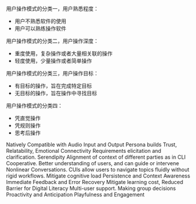 用户操作模式的分类一，用户熟悉程度：

- 用户不熟悉软件的使用
- 用户可以熟练操作软件

用户操作模式的分类二，用户操作深度：

- 重度使用，复杂操作或者大量相关联的操作
- 轻度使用，少量操作或者简单操作

用户操作模式的分类三，用户操作目标：

- 有目标的操作，旨在完成特定目标
- 无目标的操作，旨在操作中寻找目标

用户操作模式的分类四：

- 凭直觉操作
- 凭规则操作
- 思考后操作


Natively Compatible with Audio Input and Output
Persona builds Trust, Relatability, Emotional Connectivity
Requirements elicitation and clarification. Serendipity
Alignment of context of different parties as in CLI
Cooperative. Better understanding of users, and can guide or intervene
Nonlinear Conversations. CUIs allow users to navigate topics fluidly without rigid workflows.
Mitigate cognitive load 
Persistence and Context Awareness
Immediate Feedback and Error Recovery
Mitigate learning cost, Reduced Barrier for Digital Literacy
Multi-user support. Making group decisions
Proactivity and Anticipation
Playfulness and Engagement